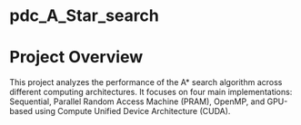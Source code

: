 # pdc_A_Star_search
# Project Overview 
This project analyzes the performance of the A* search algorithm across different computing architectures. It focuses on four main implementations: Sequential, Parallel Random Access Machine (PRAM), OpenMP, and GPU-based using Compute Unified Device Architecture (CUDA).
